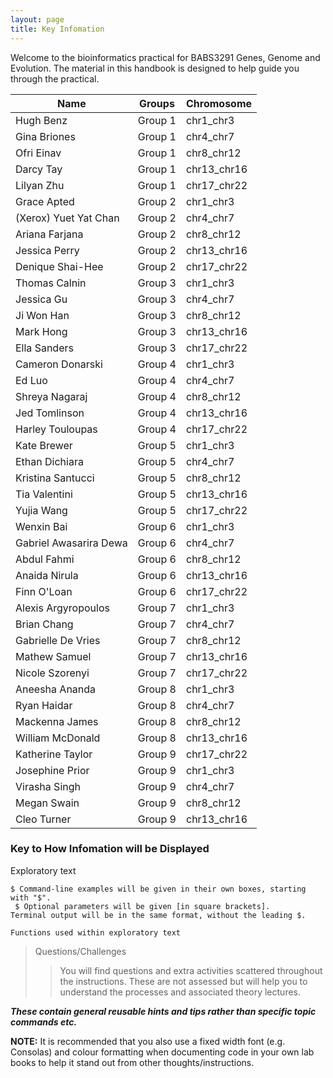 ```yaml
---
layout: page
title: Key Infomation
---
```


Welcome to the bioinformatics practical for BABS3291 Genes, Genome and Evolution. The material in this handbook is designed to help guide you through the practical.



| Name                   | Groups  | Chromosome  |
| ---------------------- | ------- | ----------- |
| Hugh Benz              | Group 1 | chr1_chr3   |
| Gina Briones           | Group 1 | chr4_chr7   |
| Ofri Einav             | Group 1 | chr8_chr12  |
| Darcy Tay              | Group 1 | chr13_chr16 |
| Lilyan Zhu             | Group 1 | chr17_chr22 |
| Grace Apted            | Group 2 | chr1_chr3   |
| (Xerox) Yuet Yat Chan  | Group 2 | chr4_chr7   |
| Ariana Farjana         | Group 2 | chr8_chr12  |
| Jessica Perry          | Group 2 | chr13_chr16 |
| Denique Shai-Hee       | Group 2 | chr17_chr22 |
| Thomas Calnin          | Group 3 | chr1_chr3   |
| Jessica Gu             | Group 3 | chr4_chr7   |
| Ji Won Han             | Group 3 | chr8_chr12  |
| Mark Hong              | Group 3 | chr13_chr16 |
| Ella Sanders           | Group 3 | chr17_chr22 |
| Cameron Donarski       | Group 4 | chr1_chr3   |
| Ed Luo                 | Group 4 | chr4_chr7   |
| Shreya Nagaraj         | Group 4 | chr8_chr12  |
| Jed Tomlinson          | Group 4 | chr13_chr16 |
| Harley Touloupas       | Group 4 | chr17_chr22 |
| Kate Brewer            | Group 5 | chr1_chr3   |
| Ethan Dichiara         | Group 5 | chr4_chr7   |
| Kristina Santucci      | Group 5 | chr8_chr12  |
| Tia Valentini          | Group 5 | chr13_chr16 |
| Yujia Wang             | Group 5 | chr17_chr22 |
| Wenxin Bai             | Group 6 | chr1_chr3   |
| Gabriel Awasarira Dewa | Group 6 | chr4_chr7   |
| Abdul Fahmi            | Group 6 | chr8_chr12  |
| Anaida Nirula          | Group 6 | chr13_chr16 |
| Finn O'Loan            | Group 6 | chr17_chr22 |
| Alexis Argyropoulos    | Group 7 | chr1_chr3   |
| Brian Chang            | Group 7 | chr4_chr7   |
| Gabrielle De Vries     | Group 7 | chr8_chr12  |
| Mathew Samuel          | Group 7 | chr13_chr16 |
| Nicole Szorenyi        | Group 7 | chr17_chr22 |
| Aneesha Ananda         | Group 8 | chr1_chr3   |
| Ryan Haidar            | Group 8 | chr4_chr7   |
| Mackenna James         | Group 8 | chr8_chr12  |
| William McDonald       | Group 8 | chr13_chr16 |
| Katherine Taylor       | Group 9 | chr17_chr22 |
| Josephine Prior        | Group 9 | chr1_chr3   |
| Virasha Singh          | Group 9 | chr4_chr7   |
| Megan Swain            | Group 9 | chr8_chr12  |
| Cleo Turner            | Group 9 | chr13_chr16 |




### Key to How Infomation will be Displayed
Exploratory text
```
$ Command-line examples will be given in their own boxes, starting with "$".
 $ Optional parameters will be given [in square brackets].
Terminal output will be in the same format, without the leading $.
```

`Functions used within exploratory text`
> Questions/Challenges
>>  You will find questions and extra activities scattered throughout the instructions. These are not assessed but will help you to understand the processes and associated theory lectures.


<em>**These contain general reusable hints and tips rather than specific topic commands etc.**</em>





**NOTE:**  It is recommended that you also use a fixed width font (e.g. Consolas) and colour formatting when documenting code in your own lab books to help it stand out from other thoughts/instructions.
